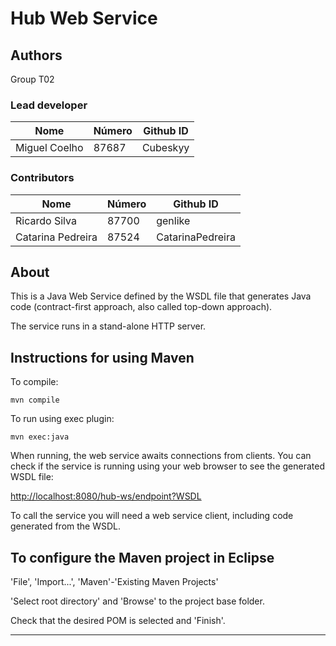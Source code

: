 # Hub Web Service

## Authors

Group T02


### Lead developer 

| Nome              | Número   | Github ID          |
| ----------------- | -------- | ------------------ | 
| Miguel Coelho     |  87687   |   Cubeskyy         |



### Contributors

| Nome              | Número   | Github ID          |
| ----------------- | -------- | ------------------ | 
| Ricardo Silva     | 87700    | genlike            |
| Catarina Pedreira | 87524    | CatarinaPedreira   


## About

This is a Java Web Service defined by the WSDL file that generates Java code
(contract-first approach, also called top-down approach).

The service runs in a stand-alone HTTP server.


## Instructions for using Maven

To compile:

```
mvn compile
```

To run using exec plugin:

```
mvn exec:java
```

When running, the web service awaits connections from clients.
You can check if the service is running using your web browser 
to see the generated WSDL file:

[http://localhost:8080/hub-ws/endpoint?WSDL](http://localhost:8080/hub-ws/endpoint?WSDL)

To call the service you will need a web service client,
including code generated from the WSDL.


## To configure the Maven project in Eclipse

'File', 'Import...', 'Maven'-'Existing Maven Projects'

'Select root directory' and 'Browse' to the project base folder.

Check that the desired POM is selected and 'Finish'.


----
